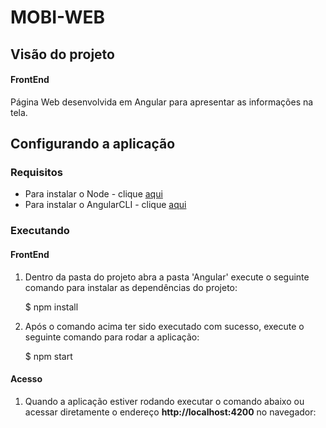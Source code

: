 #  MOBI-WEB

## Visão do projeto

#### FrontEnd
Página Web desenvolvida em Angular para apresentar as informações na tela.

## Configurando a aplicação

### Requisitos

* Para instalar o Node - clique [aqui](https://nodejs.org/en/download/)
* Para instalar o AngularCLI - clique [aqui](https://angular.io/cli)

### Executando

#### FrontEnd
1) Dentro da pasta do projeto abra a pasta 'Angular' execute o seguinte comando para instalar as dependências do projeto:

    $ npm install

2) Após o comando acima ter sido executado com sucesso, execute o seguinte comando para rodar a aplicação:

    $ npm start

#### Acesso
1) Quando a aplicação estiver rodando executar o comando abaixo ou acessar diretamente o endereço **http://localhost:4200** no navegador:

